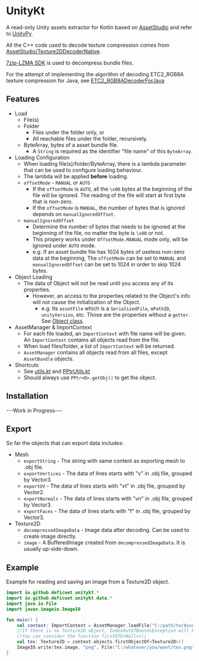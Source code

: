 # UnityKt
A read-only Unity assets extractor for Kotlin based on [AssetStudio](https://github.com/Perfare/AssetStudio) and refer to [UnityPy](https://github.com/K0lb3/UnityPy).

All the C++ code used to decode texture compression comes from [AssetStudio/Texture2DDecoderNative](https://github.com/Perfare/AssetStudio/tree/master/Texture2DDecoderNative).

[7zip-LZMA SDK](https://www.7-zip.org/sdk.html) is used to decompress bundle files.

For the attempt of implementing the algorithm of decoding ETC2_RGB8A texture compression for Java, see [ETC2_RGB8ADecoderForJava](https://github.com/Deficuet/ETC2_RGBA8DecoderForJava)

## Features
- Load
  - File(s)
  - Folder
    - Files under the folder only, or
    - All reachable files under the folder, recursively.
  - ByteArray, bytes of a asset bundle file. 
    - A `String` is required as the identifier "file name" of this `ByteArray`.
- Loading Configuration
  - When loading file(s)/folder/ByteArray, there is a lambda parameter that can be used to configure loading behaviour.
  - The lambda will be applied **before** loading.
  - `offsetMode` - `MANUAL` or `AUTO`
    - If the `offsetMode` is `AUTO`, all the `\x00` bytes at the beginning of the file will be ignored. The reading of the file will start at first byte that is non-zero.
    - If the `offsetMode` is `MANUAL`, the number of bytes that is ignored depends on `manualIgnoredOffset`.
  - `manualIgnoredOffset`
    - Determine the number of bytes that needs to be ignored at the beginning of the file, no matter the byte is `\x00` or not.
    - This propery works under `OffsetMode.MANUAL` mode only, will be ignored under `AUTO` mode.
    - e.g. If an asset bundle file has 1024 bytes of useless non-zero data at the beginning, The `offsetMode` can be set to `MANUAL` and `manualIgnoredOffset` can be set to 1024 in order to skip 1024 bytes.
- Object Loading
  - The data of Object will not be read until you access any of its properties.
    - However, an access to the properties related to the Object's info will not cause the initialization of the Object.
      - e.g. Its `assetFile` which is a `SerializedFile`, `mPathID`, `unityVersion`, etc. Those are the properties without a `getter`. See [Object class](https://github.com/Deficuet/UnityKt/blob/main/src/main/kotlin/io/github/deficuet/unitykt/data/Object.kt).
- AssetManager & ImportContext
  - For each file loaded, an `ImportContext` with file name will be given. An `ImportContext` contains all objects read from the file.
  - When load files/folder, a list of `ImportContext` will be returned.
  - `AssetManager` contains all objects read from all files, except `AssetBundle` objects.
- Shortcuts
  - See [utils.kt](https://github.com/Deficuet/UnityKt/blob/main/src/main/kotlin/io/github/deficuet/unitykt/utils.kt) and [PPtrUtils.kt](https://github.com/Deficuet/UnityKt/blob/main/src/main/kotlin/io/github/deficuet/unitykt/PPtrUtils.kt)
  - Should always use `PPtr<O>.getObj()` to get the object.
## Installation
---Work in Progress---

## Export
So far the objects that can export data includes:
- Mesh
  - `exportString` - The string with same content as exporting mesh to .obj file.
  - `exportVertices` - The data of lines starts with "v" in .obj file, grouped by Vector3.
  - `exportUV` - The data of lines starts with "vt" in .obj file, grouped by Vector2.
  - `exportNormals` - The data of lines starts with "vn" in .obj file, grouped by Vector3.
  - `exportFaces` - The data of lines starts with "f" in .obj file, grouped by Vector3.
- Texture2D
  - `decompressedImageData` - Image data after decoding. Can be used to create image directly.
  - `image` - A BufferedImage created from `decompressedImageData`. It is usually up-side-down.
## Example
Example for reading and saving an image from a Texture2D object.
```kotlin
import io.github.deficuet.unitykt.*
import io.github.deficuet.unitykt.data.*
import java.io.File
import javax.imageio.ImageIO

fun main() {
    val context: ImportContext = AssetManager.loadFile("C:/path/to/AssetBundle.aab")
    //If there is no Texture2D object, IndexOutOfBoundsException will be thrown. 
    //You can consider the function firstOfOrNull<>()
    val tex: Texture2D = context.objects.firstObjectOf<Texture2D>()
    ImageIO.write(tex.image, "png", File("C:/whatever/you/want/tex.png"))
}
```
